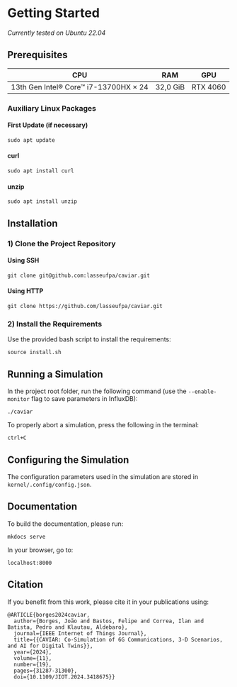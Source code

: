 
# Getting Started

*Currently tested on Ubuntu 22.04*

## Prerequisites

| CPU | RAM  | GPU  |
| :-----: | :-----------: | :-----------: |
| 13th Gen Intel® Core™ i7-13700HX × 24 | 32,0 GiB     | RTX 4060 |



### Auxiliary Linux Packages

#### First Update (if necessary)

    sudo apt update

#### curl

    sudo apt install curl

#### unzip

    sudo apt install unzip

## Installation

### 1) Clone the Project Repository

#### Using SSH

    git clone git@github.com:lasseufpa/caviar.git

#### Using HTTP

    git clone https://github.com/lasseufpa/caviar.git

### 2) Install the Requirements

Use the provided bash script to install the requirements:

    source install.sh

## Running a Simulation

In the project root folder, run the following command (use the `--enable-monitor` flag to save parameters in InfluxDB):

    ./caviar

To properly abort a simulation, press the following in the terminal:

    ctrl+C

## Configuring the Simulation

The configuration parameters used in the simulation are stored in `kernel/.config/config.json`.

## Documentation

To build the documentation, please run:

    mkdocs serve

In your browser, go to:

    localhost:8000

## Citation

If you benefit from this work, please cite it in your publications using:

```
@ARTICLE{borges2024caviar,
  author={Borges, João and Bastos, Felipe and Correa, Ilan and Batista, Pedro and Klautau, Aldebaro},
  journal={IEEE Internet of Things Journal},
  title={{CAVIAR: Co-Simulation of 6G Communications, 3-D Scenarios, and AI for Digital Twins}},
  year={2024},
  volume={11},
  number={19},
  pages={31287-31300},
  doi={10.1109/JIOT.2024.3418675}}
```
